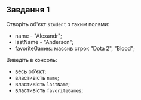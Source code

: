 ## Завдання 1

Створіть об'єкт `student` з таким полями:
- name - "Alexandr";
- lastName - "Anderson";
- favoriteGames: массив строк "Dota 2", "Blood";

Виведіть в консоль:
- весь об'єкт;
- властивість `name`;
- властивість `lastName`;
- властивість `favoriteGames`;


